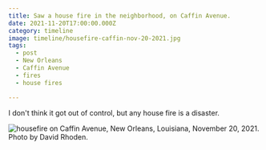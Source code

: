 ```yaml
---
title: Saw a house fire in the neighborhood, on Caffin Avenue.
date: 2021-11-20T17:00:00.000Z
category: timeline
image: timeline/housefire-caffin-nov-20-2021.jpg
tags:
  - post 
  - New Orleans
  - Caffin Avenue
  - fires
  - house fires

---
```


I don't think it got out of control, but any house fire is a disaster.

![housefire on Caffin Avenue, New Orleans, Louisiana, November 20, 2021. Photo by David Rhoden.](/static/img/timeline/housefire-caffin-nov-20-2021.jpg)